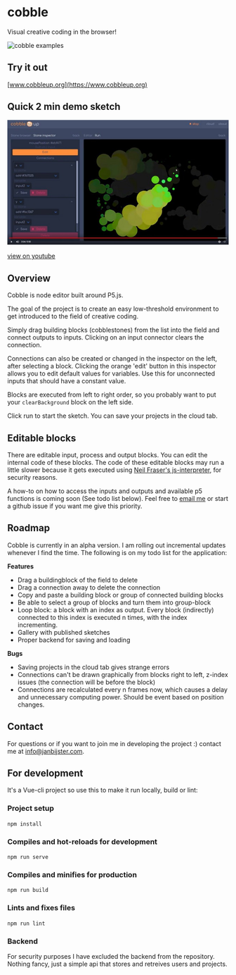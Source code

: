 # cobble

Visual creative coding in the browser!

![cobble examples](./src/assets/images/cobble-reel.gif)

## Try it out
[www.cobbleup.org](https://www.cobbleup.org)

## Quick 2 min demo sketch
[<img src="./src/assets/images/cobble-youtube.jpg">](https://youtu.be/oILrJw5bNsY)


[view on youtube](https://youtu.be/oILrJw5bNsY)

## Overview
Cobble is node editor built around P5.js.

The goal of the project is to create an easy low-threshold environment to get introduced to the field of creative coding.

Simply drag building blocks (cobblestones) from the list into the field and connect outputs to inputs. Clicking on an input connector clears the connection.

Connections can also be created or changed in the inspector on the left, after selecting a block. Clicking the orange 'edit' button in this inspector allows you to edit default values for variables. Use this for unconnected inputs that should have a constant value.

Blocks are executed from left to right order, so you probably want to put your `clearBackground` block on the left side.

Click run to start the sketch. You can save your projects in the cloud tab.

## Editable blocks
There are editable input, process and output blocks. You can edit the internal code of these blocks. The code of these editable blocks may run a little slower because it gets executed using [Neil Fraser's js-interpreter](https://neil.fraser.name/software/JS-Interpreter/docs.html), for security reasons.

A how-to on how to access the inputs and outputs and available p5 functions is coming soon (See todo list below). Feel free to [email me](mailto:info@janbijster.com) or start a github issue if you want me give this priority.

## Roadmap
Cobble is currently in an alpha version. I am rolling out incremental updates whenever I find the time. The following is on my todo list for the application:

**Features**
* Drag a buildingblock of the field to delete
* Drag a connection away to delete the connection
* Copy and paste a building block or group of connected building blocks
* Be able to select a group of blocks and turn them into group-block
* Loop block: a block with an index as output. Every block (indirectly) connected to this index is executed n times, with the index incrementing.
* Gallery with published sketches
* Proper backend for saving and loading

**Bugs**
* Saving projects in the cloud tab gives strange errors
* Connections can't be drawn graphically from blocks right to left, z-index issues (the connection will be before the block)
* Connections are recalculated every n frames now, which causes a delay and unnecessary computing power. Should be event based on position changes.

## Contact
For questions or if you want to join me in developing the project :) contact me at info@janbijster.com.

## For development
It's a Vue-cli project so use this to make it run locally, build or lint:

### Project setup
```
npm install
```

### Compiles and hot-reloads for development
```
npm run serve
```

### Compiles and minifies for production
```
npm run build
```

### Lints and fixes files
```
npm run lint
```

### Backend
For security purposes I have excluded the backend from the repository. Nothing fancy, just a simple api that stores and retreives users and projects.